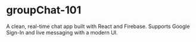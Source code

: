 # groupChat-101
A clean, real-time chat app built with React and Firebase. Supports Google Sign-In and live messaging with a modern UI.
